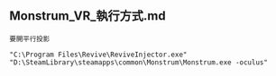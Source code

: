 Monstrum_VR_執行方式.md
---
	要開平行投影

	"C:\Program Files\Revive\ReviveInjector.exe" "D:\SteamLibrary\steamapps\common\Monstrum\Monstrum.exe -oculus"